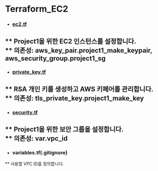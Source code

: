 # Terraform_EC2


* ### [ec2.tf](https://github.com/it-mnm/Terraform-Study/blob/main/Terraform_EC2/ec2.tf)
** Project1을 위한 EC2 인스턴스를 설정합니다.  
** 의존성: aws_key_pair.project1_make_keypair, aws_security_group.project1_sg
---------

* ### [private_key.tf](https://github.com/it-mnm/Terraform-Study/blob/main/Terraform_EC2/private_key.tf)

** RSA 개인 키를 생성하고 AWS 키페어를 관리합니다.  
** 의존성: tls_private_key.project1_make_key
--------


* ### [security.tf](https://github.com/it-mnm/Terraform-Study/blob/main/Terraform_EC2/security.tf)

** Project1을 위한 보안 그룹을 설정합니다.  
** 의존성: var.vpc_id
-----


* ### variables.tf(.gitignore)
** 사용할 VPC ID를 정의합니다.

